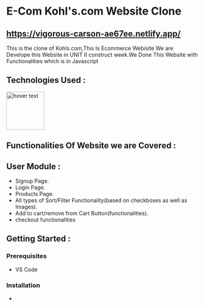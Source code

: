 
# E-Com Kohl's.com Website Clone
## https://vigorous-carson-ae67ee.netlify.app/


This is the clone of Kohls.com,This Is Ecommerce Webisite We are Develope this Website in  UNIT II construct week.We Done This Website with Functionalities which is in Javascript 


<!-- ![Clone of Kohls.com](https://miro.medium.com/max/1025/1*pu7gy-oQMefCge7Zr4KEBA.png) -->

## Technologies Used :
<img src="https://p92.com/binaries/content/gallery/p92website/technologies/htmlcssjs-details.png"  title="hover text" height="100px">



## Functionalities Of Website we are Covered :
## User Module :
* Signup Page.
* Login Page.
* Products Page.
* All types of Sort/Filter Functionality(based on checkboxes as well as Images).
* Add to cart/remove from Cart Button(functionalities).
* checkout functionalities


## Getting Started :


### Prerequisites 
* VS Code


### Installation 
* 
